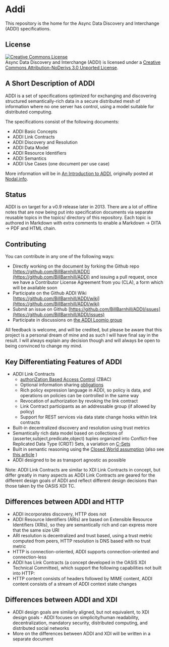 Addi
====

This repository is the home for the Async Data Discovery and Interchange (ADDI) specifications.

License
---------

<a rel="license" href="http://creativecommons.org/licenses/by-nd/3.0/deed.en_US"><img alt="Creative Commons License" style="border-width:0" src="http://i.creativecommons.org/l/by-nd/3.0/88x31.png" /></a><br /><span xmlns:dct="http://purl.org/dc/terms/" href="http://purl.org/dc/dcmitype/Text" property="dct:title" rel="dct:type">Async Data Discovery and Interchange (ADDI)</span> is licensed under a <a rel="license" href="http://creativecommons.org/licenses/by-nd/3.0/deed.en_US">Creative Commons Attribution-NoDerivs 3.0 Unported License</a>.

A Short Description of ADDI
---------------------------

ADDI is a set of specifications optimized for exchanging and discovering structured semantically-rich data in a secure distributed mesh of information where no one server has control, using a model suitable for distributed computing.

The specifications consist of the following documents:
* ADDI Basic Concepts
* ADDI Link Contracts
* ADDI Discovery and Resolution
* ADDI Data Model
* ADDI Resource Identifiers
* ADDI Semantics
* ADDI Use Cases (one document per use case)

More information will be in [An Introduction to ADDI](./topics/AnIntroductionToADDI.md), originally posted at [Nodal.info](http://www.nodal.info/2013/02/announcing-addi.html).

Status
-------

ADDI is on target for a v0.9 release later in 2013.  There are a lot of offline notes that are now being put into specification documents via separate reusable topics in the topics/ directory of this repository.  Each topic is authored in Markdown with extra comments to enable a Markdown -> DITA -> PDF and HTML chain.
 
Contributing
------------

You can contribute in any one of the following ways:
* Directly working on the document by forking the Github repo [https://github.com/BillBarnhill/ADDI](https://github.com/BillBarnhill/ADDI) and issuing a pull request, once we have a Contributor License Agreement from you (CLA), a form which will be available soon
* Participate on the Github ADDI Wiki [https://github.com/BillBarnhill/ADDI/wiki](https://github.com/BillBarnhill/ADDI/wiki)
* Submit an issue on Github [https://github.com/BillBarnhill/ADDI/issues](https://github.com/BillBarnhill/ADDI/issues)
* Participate in discussions on [the ADDI Loomio group](https://www.loomio.org/groups/1880) 

All feedback is welcome, and will be credited, but please be aware that this project is a personal dream of mine and as such I will have final say in the result.  I will always explain any decision though and will always be open to being convinced to change my mind.


Key Differentiating Features of ADDI 
-------------------------------------

* ADDI Link Contracts
  * [authoriZation Based Access Control](http://www.hpl.hp.com/techreports/2009/HPL-2009-30.pdf) (ZBAC)
  * Optional information sharing [obligations](http://openseminar.org/se/modules/232/index/screen.do)
  * Rich policy expression language in ADDI, so policy is data, and operations on policies can be controlled in the same way
  * Revocation of authorization by revoking the link contract
  * Link Contract participants as an addressable group (if allowed by policy)
  * Support for REST services via data state change hooks within link contracts
* Built-in decentralized discovery and resolution using trust metrics
* Semantically rich data model based on collections of (asserter,subject,predicate,object) tuples organized into Conflict-free Replicated Data Type (CRDT) Sets, a variation on [C-Sets](http://ceur-ws.org/Vol-737/paper9.pdf) 
* Built in semantic reasoning using the [Closed World assumption](http://en.wikipedia.org/wiki/Closed_world_assumption) (also see [this article](http://www.betaversion.org/~stefano/linotype/news/91/) ) 
* ADDI designed to be as transport agnostic as possible

Note: ADDI Link Contracts are similar to XDI Link Contracts in concept, but differ greatly in many aspects as ADDI Link Contracts are geared for the different design goals of ADDI and reflect different design decisions than those taken by the OASIS XDI TC.

Differences between ADDI and HTTP
--------------------------------------

* ADDI incorporates discovery, HTTP does not
* ADDI Resource Identifiers (ARIs) are based on Extensible Resource Identifiers (XRIs), so they are semantically rich and can express more that the same size URI
* ARI resolution is decentralized and trust based, using a trust metric computed from peers, HTTP resolution is DNS based with no trust metric
* HTTP is connection-oriented, ADDI supports connection-oriented and connection-less
* ADDI has Link Contracts (a concept developed in the OASIS XDI Technical Committee), which support the following capabilities not built into HTTP:
* HTTP content consists of headers followed by MIME content, ADDI content consists of a stream of ADDI context state changes

Differences between ADDI and XDI
---------------------------------
* ADDI design goals are similarly aligned, but not equivalent, to XDI design goals - ADDI focuses on simplicity/human readability, decentralization, mandatory security, distributed computing, and distributed social networks
* More on the differences between ADDI and XDI will be written in a separate document




